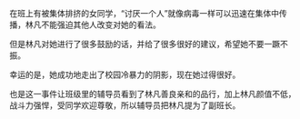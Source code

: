 在班上有被集体排挤的女同学，“讨厌一个人”就像病毒一样可以迅速在集体中传播，林凡不能强迫其他人改变对她的看法。

但是林凡对她进行了很多鼓励的话，并给了很多很好的建议，希望她不要一蹶不振。

幸运的是，她成功地走出了校园冷暴力的阴影，现在她过得很好。


也是这一事件让班级里的辅导员看到了林凡善良亲和的品行，加上林凡颜值不低，战斗力强悍，受同学欢迎尊敬，所以辅导员把林凡提为了副班长。
